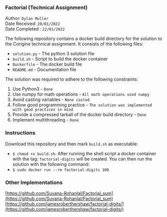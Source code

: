 ### Factorial (Technical Assignment)

Author: `Dylan Muller` <br>
Date Received: `20/01/2022` <br>
Date Completed : `22/01/2022` <br>

The following repository contains a docker build directory for the solution to the Corigine technical assignment. It consists of the following files:
* `solution.py` - The python 3 solution file
* `build.sh` - Script to build the docker container
* `Dockerfile` - The docker build file
* `README.md` - Documentation file

The solution was required to adhere to the following constraints:
1. Use Python3 - `Done`
2. Use numpy for math operations - `All math operations used numpy`
3. Avoid casting variables - `None casted`
4. Follow good programming practice - `The solution was implemented with good practices in mind`
5. Provide a compressed tarball of the docker build directory - `Done`
6. Implement multithreading - `Done`

### Instructions

Download this repository and then mark `build.sh` as executable: 
* `$ chmod +x build.sh`. 
After running the shell script a docker container with the tag: `factorial-digits` will be created. You can then run the solution with the following command: 
* `$ sudo docker run --rm factorial-digits 100`

### Other Implementations

[https://github.com/Suvana-Rohanlal/Factorial_sum](https://github.com/Suvana-Rohanlal/Factorial_sum)
[https://github.com/jamesroberthershaw/factorial-digits/](https://github.com/jamesroberthershaw/factorial-digits/)
